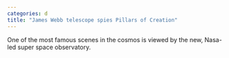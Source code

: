 ```yaml
---
categories: d
title: "James Webb telescope spies Pillars of Creation"
---
```

One of the most famous scenes in the cosmos is viewed by the new, Nasa-led super space observatory.